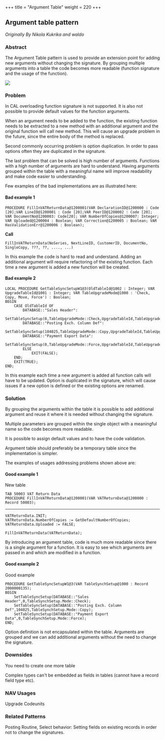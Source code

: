 +++
title = "Argument Table"
weight = 220
+++
## Argument table pattern

_Originally By Nikola Kukrika and waldo_

### Abstract

The Argument Table pattern is used to provide an extension point for adding new arguments without changing the signature. By grouping multiple arguments into a table the code becomes more readable (function signature and the usage of the function).

[![ ][image0]][anchor0]

### Problem

In CAL overloading function signature is not supported. It is also not possible to provide default values for the function arguments.

When an argument needs to be added to the function, the existing function needs to be extracted to a new method with an additional argument and the original function will call new method. This will cause an upgrade problem in the future, since the entire body of the method is replaced.

Second commonly occurring problem is option duplication. In order to pass options often they are duplicated in the signature.

The last problem that can be solved is high number of arguments. Functions with a high number of arguments are hard to understand. Having arguments grouped within the table with a meaningful name will improve readability and make code easier to understanding.

Few examples of the bad implementations are as illustrated here:

#### Bad example 1

  
```AL
PROCEDURE FillInVATReturnData@1200001(VAR DeclarationID@1200000 : Code [20];VAR LineID@1200001 : Code [20];VAR PeerID@1200002 : Code [20]; VAR DocumentNo@1200003: Code[20]; VAR NumberOfCopies@1200007: Integer; VAR Uploaded@1200004 : Boolean; VAR Correction@1200005 : Boolean; VAR HasValidationErr@1200006 : Boolean);
```

**Call**


```AL
FillInVATReturnData(NoSeries, NextLineID, CustomerID, DocumentNo, SingleCopy, ???, ??, ...., ...)
```

In this example the code is hard to read and understand. Adding an additional argument will require refactoring of the existing function. Each time a new argument is added a new function will be created.

#### Bad example 2

```AL
LOCAL PROCEDURE GetTableSyncSetupW1@3(OldTableId@1002 : Integer; VAR UpgradeTableId@1001 : Integer; VAR TableUpgradeMode@1000 : 'Check, Copy, Move, Force') : Boolean;  
BEGIN  
    CASE OldTableId OF  
        DATABASE::"Sales Header":  
            SetTableSyncSetup(0,TableUpgradeMode::Check,UpgradeTableId,TableUpgradeMode);  
        DATABASE::"Posting Exch. Column Def":  
            SetTableSyncSetup(104025,TableUpgradeMode::Copy,UpgradeTableId,TableUpgradeMode);  
        DATABASE::"Payment Export Data":  
            SetTableSyncSetup(0,TableUpgradeMode::Force,UpgradeTableId,TableUpgradeMode);  
        ELSE  
            EXIT(FALSE);  
    END;  
    EXIT(TRUE);  
END;
```

In this example each time a new argument is added all function calls will have to be updated. Option is duplicated in the signature, which will cause issues if a new option is defined or the existing options are renamed.

### Solution

By grouping the arguments within the table it is possible to add additional argument and reuse it where it is needed without changing the signature.

Multiple parameters are grouped within the single object with a meaningful name so the code becomes more readable.

It is possible to assign default values and to have the code validation.

Argument table should preferably be a temporary table since the implementation is simpler.

The examples of usages addressing problems shown above are:

#### Good example 1

New table  
```AL
TAB 50003 VAT Return Data  
PROCEDURE FillInVATReturnData@1200001(VAR VATReturnData@1200000 : Record 50003);
```

****
```AL
VATReturnData.INIT;  
VATReturnData.NumberOfCopies := GetDefaultNumberOfCopies;  
VATReturnData.Uploaded := FALSE;

FillInVATReturnData(VATReturnData);
```

By introducing an argument table, code is much more readable since there is a single argument for a function. It is easy to see which arguments are passed in and which are modified in a function.

#### Good example 2

Good example  
```AL
PROCEDURE GetTableSyncSetupW1@3(VAR TableSynchSetup@1000 : Record 2000000135); 
BEGIN  
    SetTableSyncSetup(DATABASE::"Sales Header",0,TableSynchSetup.Mode::Check);  
    SetTableSyncSetup(DATABASE::"Posting Exch. Column Def",104025,TableSynchSetup.Mode::Copy);  
    SetTableSyncSetup(DATABASE::"Payment Export Data",0,TableSynchSetup.Mode::Force);  
END;
```

Option definition is not encapsulated within the table. Arguments are grouped and we can add additional arguments without the need to change the signature.

### Downsides

You need to create one more table

Complex types can't be embedded as fields in tables (cannot have a record field type etc).

### NAV Usages

Upgrade Codeunits

### Related Patterns

Posting Routine, Select behavior: Setting fields on existing records in order not to change the signatures. 



[anchor0]: 0218.Argument-Table-image.png


[image0]: 0218.Argument-Table-image.png
